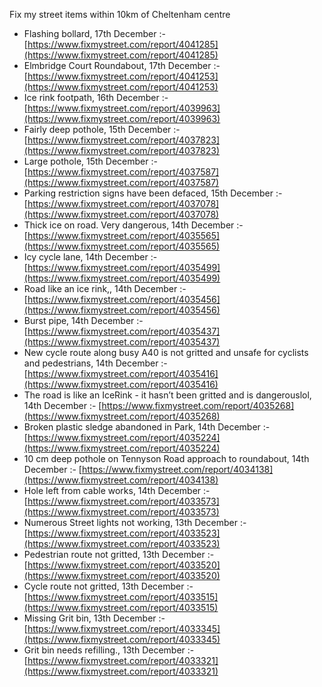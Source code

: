 Fix my street items within 10km of Cheltenham centre

<!-- fix_marker starts -->

- Flashing bollard, 17th December :- [https://www.fixmystreet.com/report/4041285](https://www.fixmystreet.com/report/4041285)
- Elmbridge Court Roundabout, 17th December :- [https://www.fixmystreet.com/report/4041253](https://www.fixmystreet.com/report/4041253)
- Ice rink footpath, 16th December :- [https://www.fixmystreet.com/report/4039963](https://www.fixmystreet.com/report/4039963)
- Fairly deep pothole, 15th December :- [https://www.fixmystreet.com/report/4037823](https://www.fixmystreet.com/report/4037823)
- Large pothole, 15th December :- [https://www.fixmystreet.com/report/4037587](https://www.fixmystreet.com/report/4037587)
- Parking restriction signs have been defaced, 15th December :- [https://www.fixmystreet.com/report/4037078](https://www.fixmystreet.com/report/4037078)
- Thick ice on road. Very dangerous, 14th December :- [https://www.fixmystreet.com/report/4035565](https://www.fixmystreet.com/report/4035565)
- Icy cycle lane, 14th December :- [https://www.fixmystreet.com/report/4035499](https://www.fixmystreet.com/report/4035499)
- Road like an ice rink,, 14th December :- [https://www.fixmystreet.com/report/4035456](https://www.fixmystreet.com/report/4035456)
- Burst pipe, 14th December :- [https://www.fixmystreet.com/report/4035437](https://www.fixmystreet.com/report/4035437)
- New cycle route along busy A40 is not gritted and unsafe for cyclists and pedestrians, 14th December :- [https://www.fixmystreet.com/report/4035416](https://www.fixmystreet.com/report/4035416)
- The road is like an IceRink - it hasn’t been gritted and is dangerouslol, 14th December :- [https://www.fixmystreet.com/report/4035268](https://www.fixmystreet.com/report/4035268)
- Broken plastic sledge abandoned in Park, 14th December :- [https://www.fixmystreet.com/report/4035224](https://www.fixmystreet.com/report/4035224)
- 10 cm deep pothole on Tennyson Road approach to roundabout, 14th December :- [https://www.fixmystreet.com/report/4034138](https://www.fixmystreet.com/report/4034138)
- Hole left from cable works, 14th December :- [https://www.fixmystreet.com/report/4033573](https://www.fixmystreet.com/report/4033573)
- Numerous Street lights not working, 13th December :- [https://www.fixmystreet.com/report/4033523](https://www.fixmystreet.com/report/4033523)
- Pedestrian route not gritted, 13th December :- [https://www.fixmystreet.com/report/4033520](https://www.fixmystreet.com/report/4033520)
- Cycle route not gritted, 13th December :- [https://www.fixmystreet.com/report/4033515](https://www.fixmystreet.com/report/4033515)
- Missing Grit bin, 13th December :- [https://www.fixmystreet.com/report/4033345](https://www.fixmystreet.com/report/4033345)
- Grit bin needs refilling., 13th December :- [https://www.fixmystreet.com/report/4033321](https://www.fixmystreet.com/report/4033321)

<!-- fix_marker ends -->